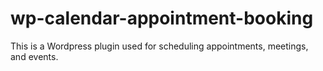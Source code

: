 # wp-calendar-appointment-booking
This is a Wordpress plugin used for scheduling appointments, meetings, and events.
